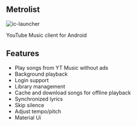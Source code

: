 ## Metrolist

<img src="https://i.ibb.co/56zhnpD/ic-launcher.png" alt="ic-launcher" border="0" /></a>

YouTube Music client for Android

## Features

- Play songs from YT Music without ads
- Background playback
- Login support
- Library management
- Cache and download songs for offline playback
- Synchronized lyrics
- Skip silence
- Adjust tempo/pitch
- Material Ui
